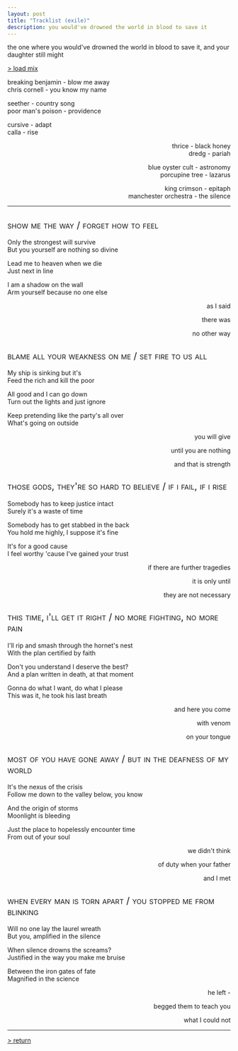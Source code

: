 ```yaml
---
layout: post
title: "Tracklist (exile)"
description: you would've drowned the world in blood to save it
---
```


<style>
  h2 {
    font-weight: normal;
    font-variant: small-caps;
  }
  
  .three-lines {
    grid-template-rows: 1fr 1fr 1fr;
    grid-template-columns: 2fr 1fr;
  }
  .float {
    display: contents;
    text-align: right;
  }
</style>

the one where you would've drowned the world in blood to save it, and your daughter still might

<a href="https://music.youtube.com/playlist?list=PLl25FdDd5-Sytm33h7ACiPi3DOEFwJsxC">> load mix</a>

<div markdown="1" class="grid three-lines" style="grid-template-columns: 1fr 2fr;">

breaking benjamin - blow me away  
chris cornell - you know my name

seether - country song  
poor man's poison - providence  

cursive - adapt  
calla - rise

<div class="float" markdown="1">

thrice - black honey  
dredg - pariah

blue oyster cult - astronomy  
porcupine tree - lazarus

king crimson - epitaph  
manchester orchestra - the silence

</div>

</div>

---

## show me the way / forget how to feel
<div markdown="1" class="grid three-lines">

Only the strongest will survive  
But you yourself are nothing so divine

Lead me to heaven when we die  
Just next in line

I am a shadow on the wall  
Arm yourself because no one else

<div class="float" markdown="1">

as I said

there was

no other way

</div>
</div>


## blame all your weakness on me / set fire to us all
<div markdown="1" class="grid three-lines">

My ship is sinking but it's  
Feed the rich and kill the poor  

All good and I can go down  
Turn out the lights and just ignore  

Keep pretending like the party's all over  
What's going on outside

<div class="float" markdown="1">

you will give

until you are nothing

and that is strength

</div>
</div>

## those gods, they're so hard to believe / if i fail, if i rise
<div markdown="1" class="grid three-lines">

Somebody has to keep justice intact  
Surely it's a waste of time

Somebody has to get stabbed in the back  
You hold me highly, I suppose it's fine

It's for a good cause  
I feel worthy 'cause I've gained your trust

<div class="float" markdown="1">

if there are further tragedies

it is only until

they are not necessary

</div>
</div>

## this time, i'll get it right / no more fighting, no more pain
<div markdown="1" class="grid three-lines">

I'll rip and smash through the hornet's nest  
With the plan certified by faith

Don't you understand I deserve the best?  
And a plan written in death, at that moment

Gonna do what I want, do what I please  
This was it, he took his last breath

<div class="float" markdown="1">

and here you come

with venom

on your tongue

</div>
</div>

## most of you have gone away / but in the deafness of my world
<div markdown="1" class="grid three-lines">

It's the nexus of the crisis  
Follow me down to the valley below, you know

And the origin of storms  
Moonlight is bleeding

Just the place to hopelessly encounter time  
From out of your soul

<div class="float" markdown="1">

we didn't think

of duty when your father

and I met

</div>
</div>

## when every man is torn apart / you stopped me from blinking
<div markdown="1" class="grid three-lines">

Will no one lay the laurel wreath  
But you, amplified in the silence  

When silence drowns the screams?  
Justified in the way you make me bruise

Between the iron gates of fate  
Magnified in the science

<div class="float" markdown="1">

he left -

begged them to teach you

what I could not

</div>
</div>

---

[> return](https://archiveofourown.org/works/8154980)  
